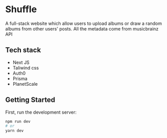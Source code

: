# Shuffle
A full-stack website which allow users to upload albums or draw a random albums from other users' posts. All the metadata come from musicbrainz API

## Tech stack
- Next JS
- Taliwind css
- Auth0
- Prisma
- PlanetScale

## Getting Started

First, run the development server:

```bash
npm run dev
# or
yarn dev
```


